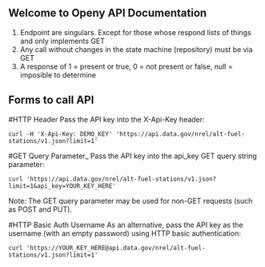 Welcome to Openy API Documentation 
---------------------------------

1. Endpoint are singulars. Except for those whose respond lists of things and only implements GET
2. Any call without changes in the state machine (repository) must be via GET
3. A response of 1 = present or true, 0 = not present or false, null = imposible to determine


Forms to call API
-----------------

#HTTP Header
Pass the API key into the X-Api-Key header:

	curl -H 'X-Api-Key: DEMO_KEY' 'https://api.data.gov/nrel/alt-fuel-stations/v1.json?limit=1'

#GET Query Parameter_
Pass the API key into the api_key GET query string parameter:

	curl 'https://api.data.gov/nrel/alt-fuel-stations/v1.json?limit=1&api_key=YOUR_KEY_HERE'

Note: The GET query parameter may be used for non-GET requests (such as POST and PUT).

#HTTP Basic Auth Username
As an alternative, pass the API key as the username (with an empty password) using HTTP basic authentication:

	curl 'https://YOUR_KEY_HERE@api.data.gov/nrel/alt-fuel-stations/v1.json?limit=1'